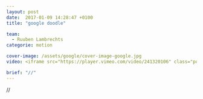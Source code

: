 ```yaml
---
layout: post
date:  2017-01-09 14:28:47 +0100
title: "google doodle"

team:
  - Ruuben Lambrechts
categorie: motion

cover-image: /assets/google/cover-image-google.jpg
video: <iframe src="https://player.vimeo.com/video/241320106" class="post__video" width="550" height="360" frameborder="0" webkitallowfullscreen mozallowfullscreen allowfullscreen ></iframe>

brief: "//"
---
```

//
